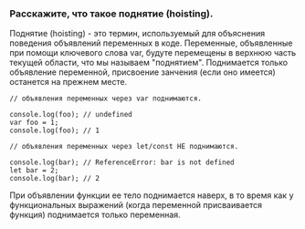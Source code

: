 ### Расскажите, что такое поднятие (hoisting).

Поднятие (hoisting) - это термин, используемый для объяснения поведения объявлений переменных в коде. Переменные, объявленные при помощи ключевого слова var, будуте перемещены в верхнюю часть текущей области, что мы называем "поднятием". Поднимается только объявление переменной, присвоение занчения (если оно имеется) останется на прежнем месте.

~~~~
// объявления переменных через var поднимаются.

console.log(foo); // undefined
var foo = 1;
console.log(foo); // 1   

// объявления переменных через let/const НЕ поднимаются.   

console.log(bar); // ReferenceError: bar is not defined
let bar = 2;
console.log(bar); // 2
~~~~

При объявлении функции ее тело поднимается наверх, в то время как у функциональных выражений (когда переменной присваивается функция) поднимается только переменная.
